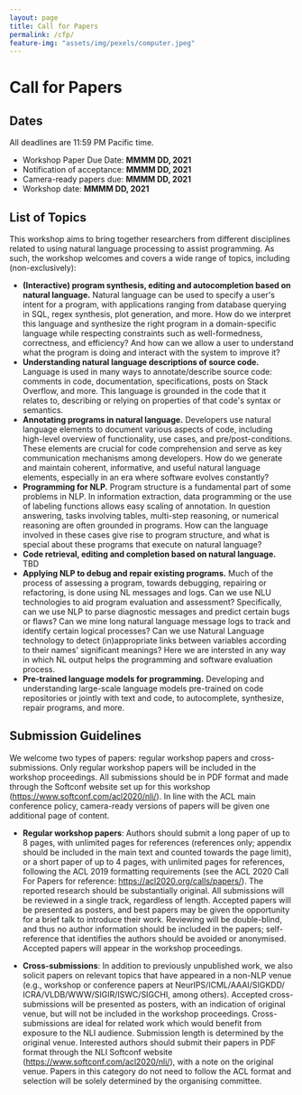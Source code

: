 ```yaml
---
layout: page
title: Call for Papers
permalink: /cfp/
feature-img: "assets/img/pexels/computer.jpeg"
---
```

# Call for Papers

## Dates

All deadlines are 11:59 PM Pacific time.

+ Workshop Paper Due Date: **MMMM DD, 2021** 
+ Notification of acceptance: **MMMM DD, 2021**
+ Camera-ready papers due: **MMMM DD, 2021**
+ Workshop date: **MMMM DD, 2021**


## List of Topics 

This workshop aims to bring together researchers from different disciplines related to using natural language processing to assist programming. As such, the workshop welcomes and covers a wide range of topics, including (non-exclusively):

+ **(Interactive) program synthesis, editing and autocompletion based on natural language.** Natural language can be used to specify a user's intent for a program, with applications ranging from database querying in SQL, regex synthesis, plot generation, and more. How do we interpret this language and synthesize the right program in a domain-specific language while respecting constraints such as well-formedness, correctness, and efficiency? And how can we allow a user to understand what the program is doing and interact with the system to improve it?
+ **Understanding natural language descriptions of source code.** Language is used in many ways to annotate/describe source code: comments in code, documentation, specifications, posts on Stack Overflow, and more. This language is grounded in the code that it relates to, describing or relying on properties of that code's syntax or semantics.
+ **Annotating programs in natural language.** Developers use natural language elements to document various aspects of code, including high-level overview of functionality, use cases, and pre/post-conditions. These elements are crucial for code comprehension and serve as key communication mechanisms among developers. How do we generate and maintain coherent, informative, and useful natural language elements, especially in an era where software evolves constantly?
+ **Programming for NLP.** Program structure is a fundamental part of some problems in NLP. In information extraction, data programming or the use of labeling functions allows easy scaling of annotation. In question answering, tasks involving tables, multi-step reasoning, or numerical reasoning are often grounded in programs. How can the language involved in these cases give rise to program structure, and what is special about these programs that execute on natural language?
+ **Code retrieval, editing and completion based on natural language.** TBD
+ **Applying NLP to debug and repair existing programs.** Much of the process of assessing a program, towards debugging, repairing or refactoring, is done using NL messages and logs. Can we use NLU technologies to aid program evaluation and assessment? Specifically, can we use NLP to parse diagnostic messages and predict certain bugs or flaws? Can we mine long natural language message logs to track and identify certain logical processes? Can we use Natural Language technology to detect (in)appropriate links between variables according to their names' significant meanings? Here we are intersted in any way in which NL output helps the programming and software evaluation process.
+ **Pre-trained language models for programming.** Developing and understanding large-scale language models pre-trained on code repositories or jointly with text and code, to autocomplete, synthesize, repair programs, and more.

## Submission Guidelines

We welcome two types of papers: regular workshop papers and cross-submissions. Only regular workshop papers will be included in the workshop proceedings. All submissions should be in PDF format and made through the Softconf website set up for this workshop (<a href="https://www.softconf.com/acl2020/nli/">https://www.softconf.com/acl2020/nli/</a>). In line with the ACL main conference policy, camera-ready versions of papers will be given one additional page of content.

+ **Regular workshop papers**: Authors should submit a long paper of up to 8 pages, with unlimited pages for references (references only; appendix should be included in the main text and counted towards the page limit), or a short paper of up to 4 pages, with unlimited pages for references, following the ACL 2019 formatting requirements (see the ACL 2020 Call For Papers for reference: <a href="https://acl2020.org/calls/papers/">https://acl2020.org/calls/papers/</a>). The reported research should be substantially original. All submissions will be reviewed in a single track, regardless of length. Accepted papers will be presented as posters, and best papers may be given the opportunity for a brief talk to introduce their work. Reviewing will be double-blind, and thus no author information should be included in the papers; self-reference that identifies the authors should be avoided or anonymised. Accepted papers will appear in the workshop proceedings.

+ **Cross-submissions**: In addition to previously unpublished work, we also solicit papers on relevant topics that have appeared in a non-NLP venue (e.g., workshop or conference papers at NeurIPS/<wbr>ICML/<wbr>AAAI/<wbr>SIGKDD/<wbr>ICRA/<wbr>VLDB/<wbr>WWW/<wbr>SIGIR/<wbr>ISWC/<wbr>SIGCHI, among others). Accepted cross-submissions will be presented as posters, with an indication of original venue, but will not be included in the workshop proceedings. Cross-submissions are ideal for related work which would benefit from exposure to the NLI audience. Submission length is determined by the original venue. Interested authors should submit their papers in PDF format through the NLI Softconf website (<a href="https://www.softconf.com/acl2020/nli/">https://www.softconf.com/acl2020/nli/</a>), with a note on the original venue. Papers in this category do not need to follow the ACL format and selection will be solely determined by the organising committee.
